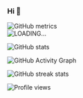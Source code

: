 ### Hi 👋
![GitHub metrics](https://metrics.lecoq.io/iamfutureflash)  
<img src="https://source.unsplash.com/random" class="img-fluid col-md-4 col-10 col-xxl-4 mx-auto" alt="LOADING...">
<!--
**iamfutureflash/iamfutureflash** is a ✨ _special_ ✨ repository because its `README.md` (this file) appears on your GitHub profile.

Here are some ideas to get you started:

- 🔭 I’m currently working on ...
- 🌱 I’m currently learning ...
- 👯 I’m looking to collaborate on ...
- 🤔 I’m looking for help with ...
- 💬 Ask me about ...
- 📫 How to reach me: ...
- 😄 Pronouns: ...
- ⚡ Fun fact: ...
-->

![GitHub stats](https://github-readme-stats.vercel.app/api?username=iamfutureflash&show_icons=true)  

![GitHub Activity Graph](https://activity-graph.herokuapp.com/graph?username=iamfutureflash)  



![GitHub streak stats](https://github-readme-streak-stats.herokuapp.com/?user=iamfutureflash)  

![Profile views](https://gpvc.arturio.dev/iamfutureflash)  
